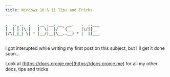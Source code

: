 ```yaml
---
title: Windows 10 & 11 Tips and Tricks
---
```

<script type="text/javascript">(function(w,s){var e=document.createElement("script");e.type="text/javascript";e.async=true;e.src="https://cdn.pagesense.io/js/webally/f2527eebee974243853bcd47b32631f4.js";var x=document.getElementsByTagName("script")[0];x.parentNode.insertBefore(e,x);})(window,"script");</script>

```sh
.  .._..  .   .__ .__. __  __.   .  ..___
|  | | |\ |   |  \|  |/  `(__    |\/|[__ 
|/\|_|_| \| * |__/|__|\__..__) * |  |[___
                                                                                          
```

I got interupted while writing my first post on this subject, but I'll get it done soon...

Look at [https://docs.cronje.me](https://docs.cronje.me) for all my other docs, tips and tricks